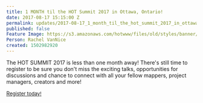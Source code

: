 ```yaml
---
title: 1 MONTH til the HOT Summit 2017 in Ottawa, Ontario!
date: 2017-08-17 15:15:00 Z
permalink: updates/2017-08-17_1_month_til_the_hot_summit_2017_in_ottawa_ontario!
published: false
Feature Image: https://s3.amazonaws.com/hotwww/files/old/styles/banner/public/Summit+Blog+1+(6).png
Person: Rachel VanNice
created: 1502982920
---
```


<p>The HOT SUMMIT 2017 is less than one month away! There's still time to register to be sure you don't miss the exciting talks, opportunities for discussions and chance to connect with all your fellow mappers, project managers, creators and more!</p><p><a href="https://www.eventbrite.com/e/hot-summit-2017-osm-mapping-our-impact-tickets-35331084224">R<span style="font-size: 13.008px;">egister today!</span></a></p>
